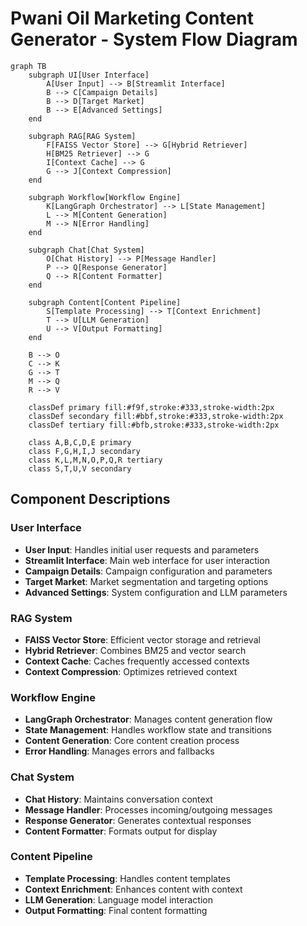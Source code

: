# Pwani Oil Marketing Content Generator - System Flow Diagram

```mermaid
graph TB
    subgraph UI[User Interface]
        A[User Input] --> B[Streamlit Interface]
        B --> C[Campaign Details]
        B --> D[Target Market]
        B --> E[Advanced Settings]
    end

    subgraph RAG[RAG System]
        F[FAISS Vector Store] --> G[Hybrid Retriever]
        H[BM25 Retriever] --> G
        I[Context Cache] --> G
        G --> J[Context Compression]
    end

    subgraph Workflow[Workflow Engine]
        K[LangGraph Orchestrator] --> L[State Management]
        L --> M[Content Generation]
        M --> N[Error Handling]
    end

    subgraph Chat[Chat System]
        O[Chat History] --> P[Message Handler]
        P --> Q[Response Generator]
        Q --> R[Content Formatter]
    end

    subgraph Content[Content Pipeline]
        S[Template Processing] --> T[Context Enrichment]
        T --> U[LLM Generation]
        U --> V[Output Formatting]
    end

    B --> O
    C --> K
    G --> T
    M --> Q
    R --> V

    classDef primary fill:#f9f,stroke:#333,stroke-width:2px
    classDef secondary fill:#bbf,stroke:#333,stroke-width:2px
    classDef tertiary fill:#bfb,stroke:#333,stroke-width:2px

    class A,B,C,D,E primary
    class F,G,H,I,J secondary
    class K,L,M,N,O,P,Q,R tertiary
    class S,T,U,V secondary
```

## Component Descriptions

### User Interface
- **User Input**: Handles initial user requests and parameters
- **Streamlit Interface**: Main web interface for user interaction
- **Campaign Details**: Campaign configuration and parameters
- **Target Market**: Market segmentation and targeting options
- **Advanced Settings**: System configuration and LLM parameters

### RAG System
- **FAISS Vector Store**: Efficient vector storage and retrieval
- **Hybrid Retriever**: Combines BM25 and vector search
- **Context Cache**: Caches frequently accessed contexts
- **Context Compression**: Optimizes retrieved context

### Workflow Engine
- **LangGraph Orchestrator**: Manages content generation flow
- **State Management**: Handles workflow state and transitions
- **Content Generation**: Core content creation process
- **Error Handling**: Manages errors and fallbacks

### Chat System
- **Chat History**: Maintains conversation context
- **Message Handler**: Processes incoming/outgoing messages
- **Response Generator**: Generates contextual responses
- **Content Formatter**: Formats output for display

### Content Pipeline
- **Template Processing**: Handles content templates
- **Context Enrichment**: Enhances content with context
- **LLM Generation**: Language model interaction
- **Output Formatting**: Final content formatting